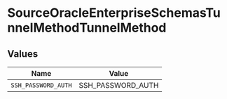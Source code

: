 # SourceOracleEnterpriseSchemasTunnelMethodTunnelMethod


## Values

| Name                | Value               |
| ------------------- | ------------------- |
| `SSH_PASSWORD_AUTH` | SSH_PASSWORD_AUTH   |